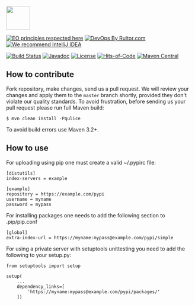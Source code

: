 <img src="https://www.artipie.com/logo.svg" width="64px" height="64px"/>

[![EO principles respected here](https://www.elegantobjects.org/badge.svg)](https://www.elegantobjects.org)
[![DevOps By Rultor.com](http://www.rultor.com/b/artipie/pypi-adapter)](http://www.rultor.com/p/artipie/pypi-adapter)
[![We recommend IntelliJ IDEA](https://www.elegantobjects.org/intellij-idea.svg)](https://www.jetbrains.com/idea/)

[![Build Status](https://img.shields.io/travis/artipie/pypi-adapter/master.svg)](https://travis-ci.org/artipie/pypi-adapter)
[![Javadoc](http://www.javadoc.io/badge/com.artipie/pypi-adapter.svg)](http://www.javadoc.io/doc/com.artipie/pypi-adapter)
[![License](https://img.shields.io/badge/license-MIT-green.svg)](https://github.com/artipie/pypi-adapter/blob/master/LICENSE.txt)
[![Hits-of-Code](https://hitsofcode.com/github/artipie/pypi-adapter)](https://hitsofcode.com/view/github/artipie/pypi-adapter)
[![Maven Central](https://img.shields.io/maven-central/v/com.artipie/pypi-adapter.svg)](https://maven-badges.herokuapp.com/maven-central/com.artipie/npm-adapter)

## How to contribute

Fork repository, make changes, send us a pull request. We will review
your changes and apply them to the `master` branch shortly, provided
they don't violate our quality standards. To avoid frustration, before
sending us your pull request please run full Maven build:

```
$ mvn clean install -Pqulice
```

To avoid build errors use Maven 3.2+.

## How to use

For uploading using pip one must create a valid ~/.pypirc file:

```
[distutils]
index-servers = example

[example]
repository = https://example.com/pypi
username = myname
password = mypass
```

For installing packages one needs to add the following section to .pip/pip.conf

```
[global]
extra-index-url = https://myname:mypass@example.com/pypi/simple
```

For using a private server with setuptools unittesting you need to add the following to your setup.py:

```
from setuptools import setup

setup(
    ...
    dependency_links=[
        'https://myname:mypass@example.com/pypi/packages/'
    ])
```

